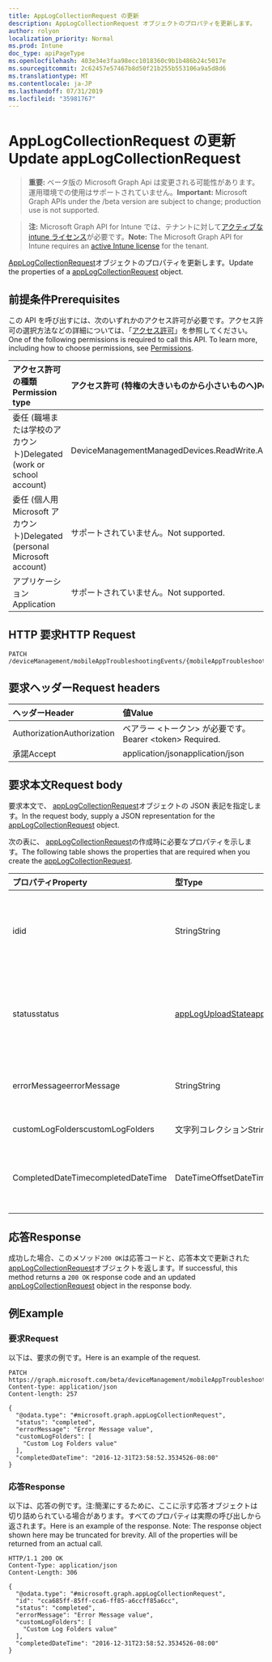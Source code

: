 ```yaml
---
title: AppLogCollectionRequest の更新
description: AppLogCollectionRequest オブジェクトのプロパティを更新します。
author: rolyon
localization_priority: Normal
ms.prod: Intune
doc_type: apiPageType
ms.openlocfilehash: 403e34e3faa98ecc1018360c9b1b486b24c5017e
ms.sourcegitcommit: 2c62457e57467b8d50f21b255b553106a9a5d8d6
ms.translationtype: MT
ms.contentlocale: ja-JP
ms.lasthandoff: 07/31/2019
ms.locfileid: "35981767"
---
```

# <a name="update-applogcollectionrequest"></a><span data-ttu-id="aab90-103">AppLogCollectionRequest の更新</span><span class="sxs-lookup"><span data-stu-id="aab90-103">Update appLogCollectionRequest</span></span>

> <span data-ttu-id="aab90-104">**重要:** ベータ版の Microsoft Graph Api は変更される可能性があります。運用環境での使用はサポートされていません。</span><span class="sxs-lookup"><span data-stu-id="aab90-104">**Important:** Microsoft Graph APIs under the /beta version are subject to change; production use is not supported.</span></span>

> <span data-ttu-id="aab90-105">**注:** Microsoft Graph API for Intune では、テナントに対して[アクティブな intune ライセンス](https://go.microsoft.com/fwlink/?linkid=839381)が必要です。</span><span class="sxs-lookup"><span data-stu-id="aab90-105">**Note:** The Microsoft Graph API for Intune requires an [active Intune license](https://go.microsoft.com/fwlink/?linkid=839381) for the tenant.</span></span>

<span data-ttu-id="aab90-106">[AppLogCollectionRequest](../resources/intune-devices-applogcollectionrequest.md)オブジェクトのプロパティを更新します。</span><span class="sxs-lookup"><span data-stu-id="aab90-106">Update the properties of a [appLogCollectionRequest](../resources/intune-devices-applogcollectionrequest.md) object.</span></span>

## <a name="prerequisites"></a><span data-ttu-id="aab90-107">前提条件</span><span class="sxs-lookup"><span data-stu-id="aab90-107">Prerequisites</span></span>
<span data-ttu-id="aab90-p101">この API を呼び出すには、次のいずれかのアクセス許可が必要です。アクセス許可の選択方法などの詳細については、「[アクセス許可](/graph/permissions-reference)」を参照してください。</span><span class="sxs-lookup"><span data-stu-id="aab90-p101">One of the following permissions is required to call this API. To learn more, including how to choose permissions, see [Permissions](/graph/permissions-reference).</span></span>

|<span data-ttu-id="aab90-110">アクセス許可の種類</span><span class="sxs-lookup"><span data-stu-id="aab90-110">Permission type</span></span>|<span data-ttu-id="aab90-111">アクセス許可 (特権の大きいものから小さいものへ)</span><span class="sxs-lookup"><span data-stu-id="aab90-111">Permissions (from most to least privileged)</span></span>|
|:---|:---|
|<span data-ttu-id="aab90-112">委任 (職場または学校のアカウント)</span><span class="sxs-lookup"><span data-stu-id="aab90-112">Delegated (work or school account)</span></span>|<span data-ttu-id="aab90-113">DeviceManagementManagedDevices.ReadWrite.All</span><span class="sxs-lookup"><span data-stu-id="aab90-113">DeviceManagementManagedDevices.ReadWrite.All</span></span>|
|<span data-ttu-id="aab90-114">委任 (個人用 Microsoft アカウント)</span><span class="sxs-lookup"><span data-stu-id="aab90-114">Delegated (personal Microsoft account)</span></span>|<span data-ttu-id="aab90-115">サポートされていません。</span><span class="sxs-lookup"><span data-stu-id="aab90-115">Not supported.</span></span>|
|<span data-ttu-id="aab90-116">アプリケーション</span><span class="sxs-lookup"><span data-stu-id="aab90-116">Application</span></span>|<span data-ttu-id="aab90-117">サポートされていません。</span><span class="sxs-lookup"><span data-stu-id="aab90-117">Not supported.</span></span>|

## <a name="http-request"></a><span data-ttu-id="aab90-118">HTTP 要求</span><span class="sxs-lookup"><span data-stu-id="aab90-118">HTTP Request</span></span>
<!-- {
  "blockType": "ignored"
}
-->
``` http
PATCH /deviceManagement/mobileAppTroubleshootingEvents/{mobileAppTroubleshootingEventId}/appLogCollectionRequests/{appLogCollectionRequestId}
```

## <a name="request-headers"></a><span data-ttu-id="aab90-119">要求ヘッダー</span><span class="sxs-lookup"><span data-stu-id="aab90-119">Request headers</span></span>
|<span data-ttu-id="aab90-120">ヘッダー</span><span class="sxs-lookup"><span data-stu-id="aab90-120">Header</span></span>|<span data-ttu-id="aab90-121">値</span><span class="sxs-lookup"><span data-stu-id="aab90-121">Value</span></span>|
|:---|:---|
|<span data-ttu-id="aab90-122">Authorization</span><span class="sxs-lookup"><span data-stu-id="aab90-122">Authorization</span></span>|<span data-ttu-id="aab90-123">ベアラー &lt;トークン&gt; が必要です。</span><span class="sxs-lookup"><span data-stu-id="aab90-123">Bearer &lt;token&gt; Required.</span></span>|
|<span data-ttu-id="aab90-124">承諾</span><span class="sxs-lookup"><span data-stu-id="aab90-124">Accept</span></span>|<span data-ttu-id="aab90-125">application/json</span><span class="sxs-lookup"><span data-stu-id="aab90-125">application/json</span></span>|

## <a name="request-body"></a><span data-ttu-id="aab90-126">要求本文</span><span class="sxs-lookup"><span data-stu-id="aab90-126">Request body</span></span>
<span data-ttu-id="aab90-127">要求本文で、 [appLogCollectionRequest](../resources/intune-devices-applogcollectionrequest.md)オブジェクトの JSON 表記を指定します。</span><span class="sxs-lookup"><span data-stu-id="aab90-127">In the request body, supply a JSON representation for the [appLogCollectionRequest](../resources/intune-devices-applogcollectionrequest.md) object.</span></span>

<span data-ttu-id="aab90-128">次の表に、 [appLogCollectionRequest](../resources/intune-devices-applogcollectionrequest.md)の作成時に必要なプロパティを示します。</span><span class="sxs-lookup"><span data-stu-id="aab90-128">The following table shows the properties that are required when you create the [appLogCollectionRequest](../resources/intune-devices-applogcollectionrequest.md).</span></span>

|<span data-ttu-id="aab90-129">プロパティ</span><span class="sxs-lookup"><span data-stu-id="aab90-129">Property</span></span>|<span data-ttu-id="aab90-130">型</span><span class="sxs-lookup"><span data-stu-id="aab90-130">Type</span></span>|<span data-ttu-id="aab90-131">説明</span><span class="sxs-lookup"><span data-stu-id="aab90-131">Description</span></span>|
|:---|:---|:---|
|<span data-ttu-id="aab90-132">id</span><span class="sxs-lookup"><span data-stu-id="aab90-132">id</span></span>|<span data-ttu-id="aab90-133">String</span><span class="sxs-lookup"><span data-stu-id="aab90-133">String</span></span>|<span data-ttu-id="aab90-134">一意の識別子。</span><span class="sxs-lookup"><span data-stu-id="aab90-134">The unique Identifier.</span></span> <span data-ttu-id="aab90-135">これは userId_DeviceId_AppId id です。</span><span class="sxs-lookup"><span data-stu-id="aab90-135">This is userId_DeviceId_AppId id.</span></span>|
|<span data-ttu-id="aab90-136">status</span><span class="sxs-lookup"><span data-stu-id="aab90-136">status</span></span>|[<span data-ttu-id="aab90-137">appLogUploadState</span><span class="sxs-lookup"><span data-stu-id="aab90-137">appLogUploadState</span></span>](../resources/intune-devices-apploguploadstate.md)|<span data-ttu-id="aab90-138">ログのアップロードの状態。</span><span class="sxs-lookup"><span data-stu-id="aab90-138">Log upload status.</span></span> <span data-ttu-id="aab90-139">可能な値は、`pending`、`completed`、`failed` です。</span><span class="sxs-lookup"><span data-stu-id="aab90-139">Possible values are: `pending`, `completed`, `failed`.</span></span>|
|<span data-ttu-id="aab90-140">errorMessage</span><span class="sxs-lookup"><span data-stu-id="aab90-140">errorMessage</span></span>|<span data-ttu-id="aab90-141">String</span><span class="sxs-lookup"><span data-stu-id="aab90-141">String</span></span>|<span data-ttu-id="aab90-142">アップロードプロセス中にエラーメッセージが表示される場合</span><span class="sxs-lookup"><span data-stu-id="aab90-142">Error message if any during the upload process</span></span>|
|<span data-ttu-id="aab90-143">customLogFolders</span><span class="sxs-lookup"><span data-stu-id="aab90-143">customLogFolders</span></span>|<span data-ttu-id="aab90-144">文字列コレクション</span><span class="sxs-lookup"><span data-stu-id="aab90-144">String collection</span></span>|<span data-ttu-id="aab90-145">ログフォルダーの一覧。</span><span class="sxs-lookup"><span data-stu-id="aab90-145">List of log folders.</span></span> |
|<span data-ttu-id="aab90-146">CompletedDateTime</span><span class="sxs-lookup"><span data-stu-id="aab90-146">completedDateTime</span></span>|<span data-ttu-id="aab90-147">DateTimeOffset</span><span class="sxs-lookup"><span data-stu-id="aab90-147">DateTimeOffset</span></span>|<span data-ttu-id="aab90-148">アップロードログ要求がターミナル状態に達した時刻</span><span class="sxs-lookup"><span data-stu-id="aab90-148">Time at which the upload log request reached a terminal state</span></span>|



## <a name="response"></a><span data-ttu-id="aab90-149">応答</span><span class="sxs-lookup"><span data-stu-id="aab90-149">Response</span></span>
<span data-ttu-id="aab90-150">成功した場合、このメソッド`200 OK`は応答コードと、応答本文で更新された[appLogCollectionRequest](../resources/intune-devices-applogcollectionrequest.md)オブジェクトを返します。</span><span class="sxs-lookup"><span data-stu-id="aab90-150">If successful, this method returns a `200 OK` response code and an updated [appLogCollectionRequest](../resources/intune-devices-applogcollectionrequest.md) object in the response body.</span></span>

## <a name="example"></a><span data-ttu-id="aab90-151">例</span><span class="sxs-lookup"><span data-stu-id="aab90-151">Example</span></span>

### <a name="request"></a><span data-ttu-id="aab90-152">要求</span><span class="sxs-lookup"><span data-stu-id="aab90-152">Request</span></span>
<span data-ttu-id="aab90-153">以下は、要求の例です。</span><span class="sxs-lookup"><span data-stu-id="aab90-153">Here is an example of the request.</span></span>
``` http
PATCH https://graph.microsoft.com/beta/deviceManagement/mobileAppTroubleshootingEvents/{mobileAppTroubleshootingEventId}/appLogCollectionRequests/{appLogCollectionRequestId}
Content-type: application/json
Content-length: 257

{
  "@odata.type": "#microsoft.graph.appLogCollectionRequest",
  "status": "completed",
  "errorMessage": "Error Message value",
  "customLogFolders": [
    "Custom Log Folders value"
  ],
  "completedDateTime": "2016-12-31T23:58:52.3534526-08:00"
}
```

### <a name="response"></a><span data-ttu-id="aab90-154">応答</span><span class="sxs-lookup"><span data-stu-id="aab90-154">Response</span></span>
<span data-ttu-id="aab90-p104">以下は、応答の例です。注:簡潔にするために、ここに示す応答オブジェクトは切り詰められている場合があります。すべてのプロパティは実際の呼び出しから返されます。</span><span class="sxs-lookup"><span data-stu-id="aab90-p104">Here is an example of the response. Note: The response object shown here may be truncated for brevity. All of the properties will be returned from an actual call.</span></span>
``` http
HTTP/1.1 200 OK
Content-Type: application/json
Content-Length: 306

{
  "@odata.type": "#microsoft.graph.appLogCollectionRequest",
  "id": "cca685ff-85ff-cca6-ff85-a6ccff85a6cc",
  "status": "completed",
  "errorMessage": "Error Message value",
  "customLogFolders": [
    "Custom Log Folders value"
  ],
  "completedDateTime": "2016-12-31T23:58:52.3534526-08:00"
}
```





